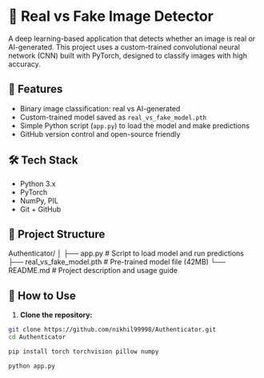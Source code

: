 # 🧠 Real vs Fake Image Detector

A deep learning-based application that detects whether an image is real or AI-generated. This project uses a custom-trained convolutional neural network (CNN) built with PyTorch, designed to classify images with high accuracy.

## 🚀 Features
- Binary image classification: real vs AI-generated
- Custom-trained model saved as `real_vs_fake_model.pth`
- Simple Python script (`app.py`) to load the model and make predictions
- GitHub version control and open-source friendly

## 🛠️ Tech Stack
- Python 3.x
- PyTorch
- NumPy, PIL
- Git + GitHub

## 📁 Project Structure


Authenticator/
│
├── app.py # Script to load model and run predictions
├── real_vs_fake_model.pth # Pre-trained model file (42MB)
└── README.md # Project description and usage guide



## 🧪 How to Use

1. **Clone the repository:**
```bash
git clone https://github.com/nikhil99998/Authenticator.git
cd Authenticator

pip install torch torchvision pillow numpy

python app.py
